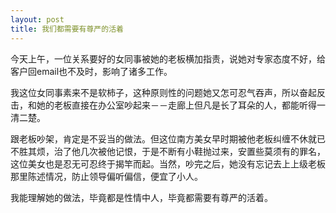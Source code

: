 ```yaml
---
layout: post
title: 我们都需要有尊严的活着
---
```




今天上午，一位关系要好的女同事被她的老板横加指责，说她对专家态度不好，给客户回email也不及时，影响了诸多工作。

我这位女同事素来不是软柿子，这种原则性的问题她又怎可忍气吞声，所以奋起反击，和她的老板直接在办公室吵起来－－走廊上但凡是长了耳朵的人，都能听得一清二楚。

跟老板吵架，肯定是不妥当的做法。但这位南方美女早时期被他老板纠缠不休就已不胜其烦，治了他几次被他记恨，于是不断有小鞋抛过来，安置些莫须有的罪名，这位美女也是忍无可忍终于揭竿而起。当然，吵完之后，她没有忘记去上上级老板那里陈述情况，防止领导偏听偏信，便宜了小人。

我能理解她的做法，毕竟都是性情中人，毕竟都需要有尊严的活着。
